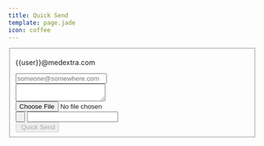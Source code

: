 ```yaml
---
title: Quick Send
template: page.jade
icon: coffee
---
```




<form class="ink-form" ng-controller="quick-send" ng-change="premature-p()">
    <fieldset>
        <div class="control-group">
            <div class="control-group large-80 push-center">
            <span class="control large-35">
                <p>{{user}}@medextra.com</p>
            </span>
            <span class="large-10 push-center">
            <span class="icon-long-arrow-right"></span>
            </span>
            <span class="control large-35 push-right">
              <input id="message-recipient" type="email" placeholder="someone@somewhere.com" ng-model="message.recipient" >
            </span>
            </div>
            <div class="control large-80 push-center vertical-space">
              <textarea id="message-text" ng-model="message.text" required></textarea>
            </div>
            <div class="control-group large-80 push-center">
              <div class="control-group large-40 push-left">
                <div class="control">
                    <input id="file-data" type="file" accept="*" ng-model="file.data" required/>
                </div>
                <div class="control prepend-button">
                  <button class="ink-button" ng-click='pwgen()'><i class="icon-gear"></i>&nbsp;<i class="icon-key"></i></button>
                  <span><input id="file-password" type="text" ng-model="file.password" required></span>
                </div>
              </div>
              <div class="control large-40 push-right vertical-space">
                <button id="send" class="ink-button green push-right" ng-click="send()" ng-disabled="premature" disabled><i class="icon-coffee"></i>&nbsp;Quick Send</button>
              </div>
            </div>
        </div>
    </fieldset>
</form>
